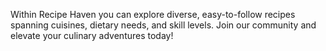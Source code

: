 Within Recipe Haven you can explore diverse, easy-to-follow recipes spanning cuisines, dietary needs, and skill levels. Join our community and elevate your culinary adventures today!